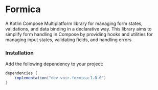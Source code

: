 # Formica

A Kotlin Compose Multiplatform library for managing form states, validations, and data binding in a
declarative way. This library aims to simplify form handling in Compose by providing hooks and
utilities for managing input states, validating fields, and handling errors

### Installation

Add the following dependency to your project:

```gradle
dependencies {
    implementation("dev.voir.formica:1.0.0")
}
```
